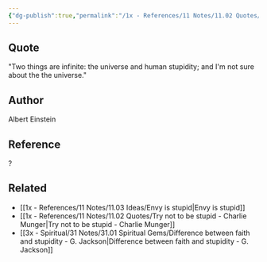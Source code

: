 ```yaml
---
{"dg-publish":true,"permalink":"/1x - References/11 Notes/11.02 Quotes/Two things are infinite the universe and human stupidity - Albert Einstein/","title":"Two things are infinite the universe and human stupidity - Albert Einstein","created":"2023-09-25T21:23:06.000+03:00","updated":"2024-02-14T20:18:36.733+03:00"}
---
```



## Quote
"Two things are infinite: the universe and human stupidity; and I'm not sure about the the universe."

## Author
Albert Einstein

## Reference
?

## Related
- [[1x - References/11 Notes/11.03 Ideas/Envy is stupid\|Envy is stupid]]
- [[1x - References/11 Notes/11.02 Quotes/Try not to be stupid - Charlie Munger\|Try not to be stupid - Charlie Munger]]
- [[3x - Spiritual/31 Notes/31.01 Spiritual Gems/Difference between faith and stupidity - G. Jackson\|Difference between faith and stupidity - G. Jackson]]